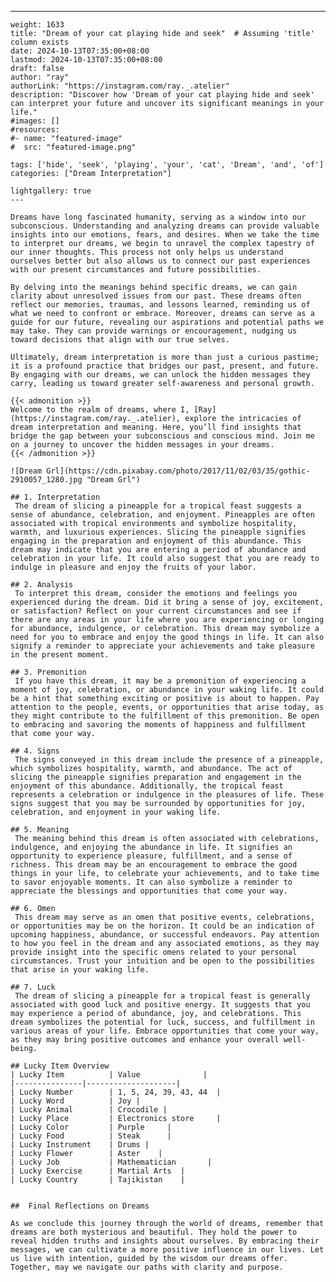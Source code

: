 ---
    weight: 1633
    title: "Dream of your cat playing hide and seek"  # Assuming 'title' column exists
    date: 2024-10-13T07:35:00+08:00
    lastmod: 2024-10-13T07:35:00+08:00
    draft: false
    author: "ray"
    authorLink: "https://instagram.com/ray._.atelier"
    description: "Discover how 'Dream of your cat playing hide and seek' can interpret your future and uncover its significant meanings in your life."
    #images: []
    #resources:
    #- name: "featured-image"
    #  src: "featured-image.png"
    
    tags: ['hide', 'seek', 'playing', 'your', 'cat', 'Dream', 'and', 'of']
    categories: ["Dream Interpretation"]
    
    lightgallery: true
    ---
    
    Dreams have long fascinated humanity, serving as a window into our subconscious. Understanding and analyzing dreams can provide valuable insights into our emotions, fears, and desires. When we take the time to interpret our dreams, we begin to unravel the complex tapestry of our inner thoughts. This process not only helps us understand ourselves better but also allows us to connect our past experiences with our present circumstances and future possibilities.
    
    By delving into the meanings behind specific dreams, we can gain clarity about unresolved issues from our past. These dreams often reflect our memories, traumas, and lessons learned, reminding us of what we need to confront or embrace. Moreover, dreams can serve as a guide for our future, revealing our aspirations and potential paths we may take. They can provide warnings or encouragement, nudging us toward decisions that align with our true selves.
    
    Ultimately, dream interpretation is more than just a curious pastime; it is a profound practice that bridges our past, present, and future. By engaging with our dreams, we can unlock the hidden messages they carry, leading us toward greater self-awareness and personal growth.
    
    {{< admonition >}}
    Welcome to the realm of dreams, where I, [Ray](https://instagram.com/ray._.atelier), explore the intricacies of dream interpretation and meaning. Here, you’ll find insights that bridge the gap between your subconscious and conscious mind. Join me on a journey to uncover the hidden messages in your dreams.
    {{< /admonition >}}
    
    ![Dream Grl](https://cdn.pixabay.com/photo/2017/11/02/03/35/gothic-2910057_1280.jpg "Dream Grl")
    
    ## 1. Interpretation
     The dream of slicing a pineapple for a tropical feast suggests a sense of abundance, celebration, and enjoyment. Pineapples are often associated with tropical environments and symbolize hospitality, warmth, and luxurious experiences. Slicing the pineapple signifies engaging in the preparation and enjoyment of this abundance. This dream may indicate that you are entering a period of abundance and celebration in your life. It could also suggest that you are ready to indulge in pleasure and enjoy the fruits of your labor.
    
    ## 2. Analysis
     To interpret this dream, consider the emotions and feelings you experienced during the dream. Did it bring a sense of joy, excitement, or satisfaction? Reflect on your current circumstances and see if there are any areas in your life where you are experiencing or longing for abundance, indulgence, or celebration. This dream may symbolize a need for you to embrace and enjoy the good things in life. It can also signify a reminder to appreciate your achievements and take pleasure in the present moment.
    
    ## 3. Premonition
     If you have this dream, it may be a premonition of experiencing a moment of joy, celebration, or abundance in your waking life. It could be a hint that something exciting or positive is about to happen. Pay attention to the people, events, or opportunities that arise today, as they might contribute to the fulfillment of this premonition. Be open to embracing and savoring the moments of happiness and fulfillment that come your way.
    
    ## 4. Signs
     The signs conveyed in this dream include the presence of a pineapple, which symbolizes hospitality, warmth, and abundance. The act of slicing the pineapple signifies preparation and engagement in the enjoyment of this abundance. Additionally, the tropical feast represents a celebration or indulgence in the pleasures of life. These signs suggest that you may be surrounded by opportunities for joy, celebration, and enjoyment in your waking life.
    
    ## 5. Meaning
     The meaning behind this dream is often associated with celebrations, indulgence, and enjoying the abundance in life. It signifies an opportunity to experience pleasure, fulfillment, and a sense of richness. This dream may be an encouragement to embrace the good things in your life, to celebrate your achievements, and to take time to savor enjoyable moments. It can also symbolize a reminder to appreciate the blessings and opportunities that come your way.
    
    ## 6. Omen
     This dream may serve as an omen that positive events, celebrations, or opportunities may be on the horizon. It could be an indication of upcoming happiness, abundance, or successful endeavors. Pay attention to how you feel in the dream and any associated emotions, as they may provide insight into the specific omens related to your personal circumstances. Trust your intuition and be open to the possibilities that arise in your waking life.
    
    ## 7. Luck
     The dream of slicing a pineapple for a tropical feast is generally associated with good luck and positive energy. It suggests that you may experience a period of abundance, joy, and celebrations. This dream symbolizes the potential for luck, success, and fulfillment in various areas of your life. Embrace opportunities that come your way, as they may bring positive outcomes and enhance your overall well-being.
    
    ## Lucky Item Overview
    | Lucky Item          | Value              |
    |---------------|--------------------|
    | Lucky Number        | 1, 5, 24, 39, 43, 44  |
    | Lucky Word          | Joy |
    | Lucky Animal        | Crocodile |
    | Lucky Place         | Electronics store     |
    | Lucky Color         | Purple     |
    | Lucky Food          | Steak      |
    | Lucky Instrument    | Drums |
    | Lucky Flower        | Aster    |
    | Lucky Job           | Mathematician       |
    | Lucky Exercise      | Martial Arts  |
    | Lucky Country       | Tajikistan    |
    
    
    ##  Final Reflections on Dreams
    
    As we conclude this journey through the world of dreams, remember that dreams are both mysterious and beautiful. They hold the power to reveal hidden truths and insights about ourselves. By embracing their messages, we can cultivate a more positive influence in our lives. Let us live with intention, guided by the wisdom our dreams offer. Together, may we navigate our paths with clarity and purpose.
    